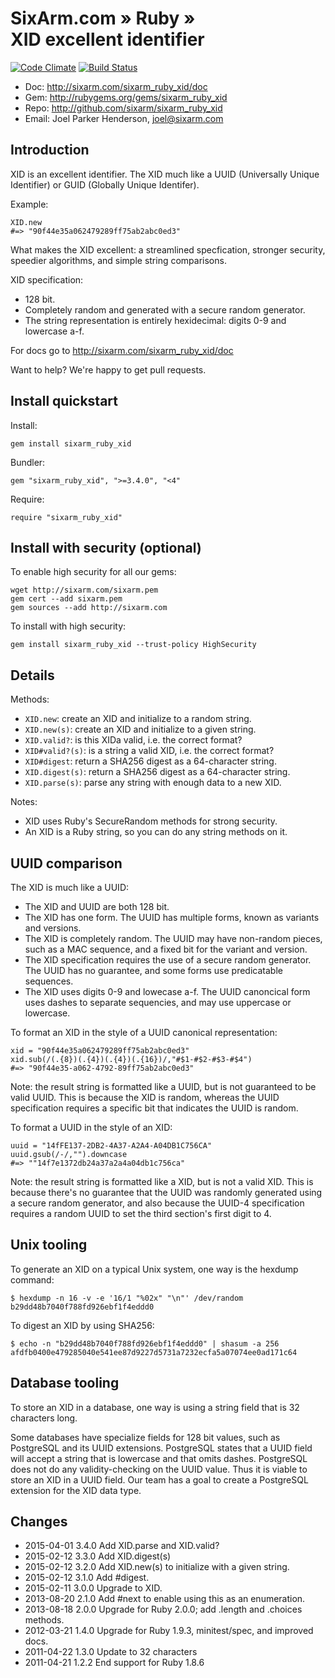 # SixArm.com » Ruby » <br> XID excellent identifier

[![Code Climate](https://codeclimate.com/github/SixArm/sixarm_ruby_xid/badges/gpa.svg)](https://codeclimate.com/github/SixArm/sixarm_ruby_xid)
[![Build Status](https://travis-ci.org/SixArm/xid.png)](https://travis-ci.org/SixArm/sixarm_ruby_xid)

* Doc: <http://sixarm.com/sixarm_ruby_xid/doc>
* Gem: <http://rubygems.org/gems/sixarm_ruby_xid>
* Repo: <http://github.com/sixarm/sixarm_ruby_xid>
* Email: Joel Parker Henderson, <joel@sixarm.com>


## Introduction

XID is an excellent identifier. The XID much like a UUID (Universally Unique Identifier) or GUID (Globally Unique Identifer).

Example:

    XID.new
    #=> "90f44e35a062479289ff75ab2abc0ed3"

What makes the XID excellent: a streamlined specfication, stronger security, speedier algorithms, and simple string comparisons.

XID specification:

  * 128 bit.
  * Completely random and generated with a secure random generator.
  * The string representation is entirely hexidecimal: digits 0-9 and lowercase a-f.

For docs go to <http://sixarm.com/sixarm_ruby_xid/doc>

Want to help? We're happy to get pull requests.


## Install quickstart

Install:

    gem install sixarm_ruby_xid

Bundler:

    gem "sixarm_ruby_xid", ">=3.4.0", "<4"

Require:

    require "sixarm_ruby_xid"


## Install with security (optional)

To enable high security for all our gems:

    wget http://sixarm.com/sixarm.pem
    gem cert --add sixarm.pem
    gem sources --add http://sixarm.com

To install with high security:

    gem install sixarm_ruby_xid --trust-policy HighSecurity


## Details

Methods:

  * `XID.new`: create an XID and initialize to a random string.
  * `XID.new(s)`: create an XID and initialize to a given string.
  * `XID.valid?`: is this XIDa valid, i.e. the correct format?
  * `XID#valid?(s)`: is a string a valid XID, i.e. the correct format?
  * `XID#digest`: return a SHA256 digest as a 64-character string.
  * `XID.digest(s)`: return a SHA256 digest as a 64-character string.
  * `XID.parse(s)`: parse any string with enough data to a new XID.

Notes:

  * XID uses Ruby's SecureRandom methods for strong security.
  * An XID is a Ruby string, so you can do any string methods on it.


## UUID comparison

The XID is much like a UUID:

  * The XID and UUID are both 128 bit.
  * The XID has one form. The UUID has multiple forms, known as variants and versions.
  * The XID is completely random. The UUID may have non-random pieces, such as a MAC sequence, and a fixed bit for the variant and version.
  * The XID specification requires the use of a secure random generator. The UUID has no guarantee, and some forms use predicatable sequences.
  * The XID uses digits 0-9 and lowecase a-f. The UUID canoncical form uses dashes to separate sequencies, and may use uppercase or lowercase.

To format an XID in the style of a UUID canonical representation:

    xid = "90f44e35a062479289ff75ab2abc0ed3"
    xid.sub(/(.{8})(.{4})(.{4})(.{16})/,"#$1-#$2-#$3-#$4")
    #=> "90f44e35-a062-4792-89ff75ab2abc0ed3"

Note: the result string is formatted like a UUID, but is not guaranteed to be valid UUID. This is because the XID is random, whereas the UUID specification requires a specific bit that indicates the UUID is random.

To format a UUID in the style of an XID:

    uuid = "14fFE137-2DB2-4A37-A2A4-A04DB1C756CA"
    uuid.gsub(/-/,"").downcase
    #=> ""14f7e1372db24a37a2a4a04db1c756ca"

Note: the result string is formatted like a XID, but is not a valid XID. This is because there's no guarantee that the UUID was randomly generated using a secure random generator, and also because the UUID-4 specification requires a random UUID to set the third section's first digit to 4.


## Unix tooling

To generate an XID on a typical Unix system, one way is the hexdump command:

    $ hexdump -n 16 -v -e '16/1 "%02x" "\n"' /dev/random
    b29dd48b7040f788fd926ebf1f4eddd0

To digest an XID by using SHA256:

    $ echo -n "b29dd48b7040f788fd926ebf1f4eddd0" | shasum -a 256
    afdfb0400e479285040e541ee87d9227d5731a7232ecfa5a07074ee0ad171c64


## Database tooling

To store an XID in a database, one way is using a string field that is 32 characters long.

Some databases have specialize fields for 128 bit values, such as PostgreSQL and its UUID extensions. PostgreSQL states that a UUID field will accept a string that is lowercase and that omits dashes. PostgreSQL does not do any validity-checking on the UUID value. Thus it is viable to store an XID in a UUID field. Our team has a goal to create a PostgreSQL extension for the XID data type.


## Changes

* 2015-04-01 3.4.0 Add XID.parse and XID.valid?
* 2015-02-12 3.3.0 Add XID.digest(s)
* 2015-02-12 3.2.0 Add XID.new(s) to initialize with a given string.
* 2015-02-12 3.1.0 Add #digest.
* 2015-02-11 3.0.0 Upgrade to XID.
* 2013-08-20 2.1.0 Add #next to enable using this as an enumeration.
* 2013-08-18 2.0.0 Upgrade for Ruby 2.0.0; add .length and .choices methods.
* 2012-03-21 1.4.0 Upgrade for Ruby 1.9.3, minitest/spec, and improved docs.
* 2011-04-22 1.3.0 Update to 32 characters
* 2011-04-21 1.2.2 End support for Ruby 1.8.6
